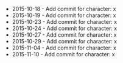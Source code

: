 - 2015-10-18 - Add commit for character: x
- 2015-10-19 - Add commit for character: x
- 2015-10-23 - Add commit for character: x
- 2015-10-24 - Add commit for character: x
- 2015-10-27 - Add commit for character: x
- 2015-10-29 - Add commit for character: x
- 2015-11-04 - Add commit for character: x
- 2015-11-10 - Add commit for character: x
